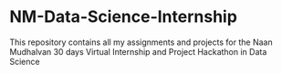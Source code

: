 # NM-Data-Science-Internship
This repository contains all my assignments and projects for the Naan Mudhalvan 30 days Virtual Internship and Project Hackathon in Data Science 
